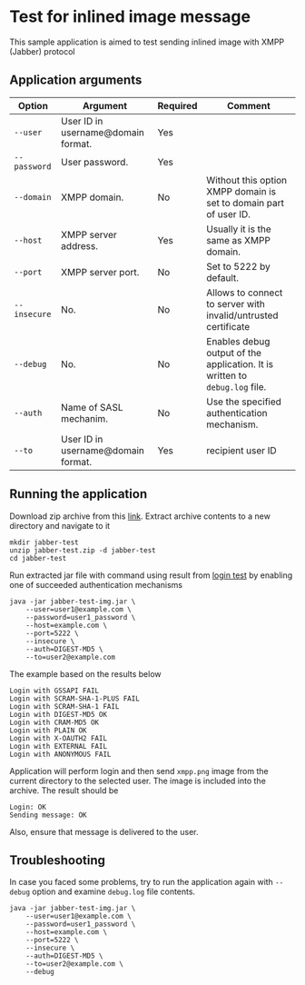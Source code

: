 # Test for inlined image message

This sample application is aimed to test sending inlined image
with XMPP (Jabber) protocol

## Application arguments

| Option        | Argument                            | Required | Comment                                                                     |
|---------------|-------------------------------------|----------|-----------------------------------------------------------------------------|
| `--user     ` | User ID in username@domain format.  | Yes      |                                                                             |
| `--password ` | User password.                      | Yes      |                                                                             |
| `--domain   ` | XMPP domain.                        | No       | Without this option XMPP domain is set to domain part of user ID.           |
| `--host     ` | XMPP server address.                | Yes      | Usually it is the same as XMPP domain.                                      |
| `--port     ` | XMPP server port.                   | No       | Set to 5222 by default.                                                     |
| `--insecure ` | No.                                 | No       | Allows to connect to server with invalid/untrusted certificate              |
| `--debug    ` | No.                                 | No       | Enables debug output of the application. It is written to `debug.log` file. |
| `--auth     ` | Name of SASL mechanim.              | No       | Use the specified authentication mechanism.                                 |
| `--to       ` | User ID in username@domain format.  | Yes      | recipient user ID                                                           |

## Running the application

Download zip archive from this [link](https://github.com/axibase/jabber-test/releases/download/v1.6/jabber-test.zip).
Extract archive contents to a new directory and navigate to it

```
mkdir jabber-test
unzip jabber-test.zip -d jabber-test
cd jabber-test
```

Run extracted jar file with command using result from [login test](../jabber-test-login/README.md) by
enabling one of succeeded authentication mechanisms

```
java -jar jabber-test-img.jar \
    --user=user1@example.com \
    --password=user1_password \
    --host=example.com \
    --port=5222 \
    --insecure \
    --auth=DIGEST-MD5 \
    --to=user2@example.com
```

The example based on the results below

```
Login with GSSAPI FAIL
Login with SCRAM-SHA-1-PLUS FAIL
Login with SCRAM-SHA-1 FAIL
Login with DIGEST-MD5 OK
Login with CRAM-MD5 OK
Login with PLAIN OK
Login with X-OAUTH2 FAIL
Login with EXTERNAL FAIL
Login with ANONYMOUS FAIL
```

Application will perform login and then send `xmpp.png` image from the
current directory to the selected user. The image is included into the archive.
The result should be

```
Login: OK
Sending message: OK
```

Also, ensure that message is delivered to the user.

## Troubleshooting

In case you faced some problems, try to run the application again with
`--debug` option and examine `debug.log` file contents.

```
java -jar jabber-test-img.jar \
    --user=user1@example.com \
    --password=user1_password \
    --host=example.com \
    --port=5222 \
    --insecure \
    --auth=DIGEST-MD5 \
    --to=user2@example.com \
    --debug
```
